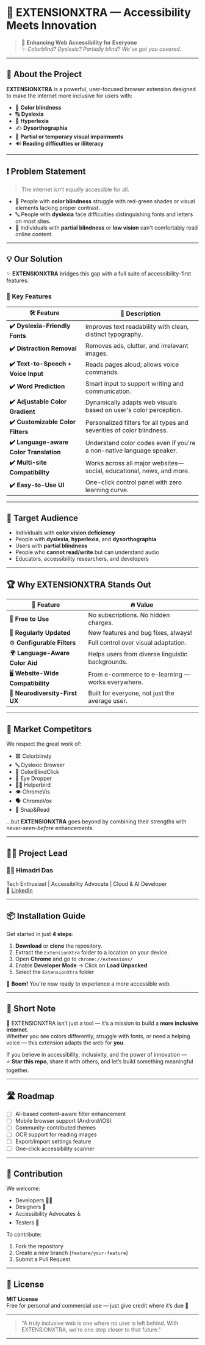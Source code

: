 
# 🌈 EXTENSIONXTRA — Accessibility Meets Innovation

> 🧠 **Enhancing Web Accessibility for Everyone**  
> ✨ *Colorblind? Dyslexic? Partially blind? We've got you covered.*

---

## 📌 About the Project

**EXTENSIONXTRA** is a powerful, user-focused browser extension designed to make the internet more inclusive for users with:
- 🎨 **Color blindness**
- 🔠 **Dyslexia**
- 🧠 **Hyperlexia**
- ✍️ **Dysorthographia**
- 🙈 **Partial or temporary visual impairments**
- 🔊 **Reading difficulties or illiteracy**

---

## ❗ Problem Statement

> The internet isn’t equally accessible for all.

- 🔴 People with **color blindness** struggle with red-green shades or visual elements lacking proper contrast.
- 🔤 People with **dyslexia** face difficulties distinguishing fonts and letters on most sites.
- 👀 Individuals with **partial blindness** or **low vision** can't comfortably read online content.

---

## 💡 Our Solution

✨ **EXTENSIONXTRA** bridges this gap with a full suite of accessibility-first features:

### 🔧 Key Features

| 🛠 Feature | 💬 Description |
|-----------|----------------|
| **✔️ Dyslexia-Friendly Fonts** | Improves text readability with clean, distinct typography. |
| **✔️ Distraction Removal** | Removes ads, clutter, and irrelevant images. |
| **✔️ Text-to-Speech + Voice Input** | Reads pages aloud; allows voice commands. |
| **✔️ Word Prediction** | Smart input to support writing and communication. |
| **✔️ Adjustable Color Gradient** | Dynamically adapts web visuals based on user's color perception. |
| **✔️ Customizable Color Filters** | Personalized filters for all types and severities of color blindness. |
| **✔️ Language-aware Color Translation** | Understand color codes even if you're a non-native language speaker. |
| **✔️ Multi-site Compatibility** | Works across all major websites—social, educational, news, and more. |
| **✔️ Easy-to-Use UI** | One-click control panel with zero learning curve. |

---

## 🎯 Target Audience

- Individuals with **color vision deficiency**
- People with **dyslexia**, **hyperlexia**, and **dysorthographia**
- Users with **partial blindness**
- People who **cannot read/write** but can understand audio
- Educators, accessibility researchers, and developers

---

## 🏆 Why EXTENSIONXTRA Stands Out

| 🚀 Feature | 🔥 Value |
|-----------|----------|
| 💸 **Free to Use** | No subscriptions. No hidden charges. |
| 🔄 **Regularly Updated** | New features and bug fixes, always! |
| ⚙️ **Configurable Filters** | Full control over visual adaptation. |
| 🌍 **Language-Aware Color Aid** | Helps users from diverse linguistic backgrounds. |
| 🖥 **Website-Wide Compatibility** | From e-commerce to e-learning — works everywhere. |
| 🧠 **Neurodiversity-First UX** | Built for everyone, not just the average user. |

---

## 🥊 Market Competitors

We respect the great work of:

- 🟥 Colorblindy
- 🔤 Dyslexic Browser
- 🎯 ColorBlindClick
- 🎨 Eye Dropper
- 🧑‍🏫 Helperbird
- 👁️ ChromeVis
- 🗣️ ChromeVox
- 📖 Snap&Read

…but **EXTENSIONXTRA** goes beyond by combining their strengths with *never-seen-before* enhancements.

---

## 👨‍💻 Project Lead

### 🧑‍🚀 Himadri Das  
Tech Enthusiast | Accessibility Advocate | Cloud & AI Developer  
🔗 [LinkedIn](https://www.linkedin.com/in/himadri-das-27487324a) 

---

## 📦 Installation Guide

Get started in just **4 steps**:

1. **Download** or **clone** the repository.
2. Extract the `ExtensionXtra` folder to a location on your device.
3. Open **Chrome** and go to `chrome://extensions/`
4. Enable **Developer Mode** → Click on **Load Unpacked**  
5. Select the `ExtensionXtra` folder

🎉 **Boom!** You're now ready to experience a more accessible web.

---

## 📄 Short Note

🧩 EXTENSIONXTRA isn’t just a tool — it’s a mission to build a **more inclusive internet**.  
Whether you see colors differently, struggle with fonts, or need a helping voice — this extension adapts the web for **you**.

If you believe in accessibility, inclusivity, and the power of innovation —  
⭐ **Star this repo**, share it with others, and let’s build something meaningful together.

---

## 🛣 Roadmap

- [ ] AI-based content-aware filter enhancement  
- [ ] Mobile browser support (Android/iOS)  
- [ ] Community-contributed themes  
- [ ] OCR support for reading images  
- [ ] Export/import settings feature  
- [ ] One-click accessibility scanner

---

## 🤝 Contribution

We welcome:
- Developers 🧑‍💻
- Designers 🎨
- Accessibility Advocates ♿
- Testers 🧪

To contribute:
1. Fork the repository
2. Create a new branch (`feature/your-feature`)
3. Submit a Pull Request

---

## 📄 License

**MIT License**  
Free for personal and commercial use — just give credit where it’s due 💙

---

> "A truly inclusive web is one where no user is left behind. With EXTENSIONXTRA, we're one step closer to that future."

---


